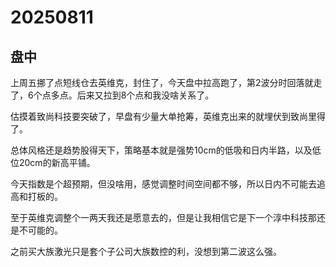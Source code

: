 # 20250811

## 盘中

上周五挪了点短线仓去英维克，封住了，今天盘中拉高跑了，第2波分时回落就走了，6个点多点。后来又拉到8个点和我没啥关系了。

估摸着致尚科技要突破了，早盘有少量大单抢筹，英维克出来的就埋伏到致尚里得了。

总体风格还是趋势股得天下，策略基本就是强势10cm的低吸和日内半路，以及低位20cm的新高平铺。

今天指数是个超预期，但没啥用，感觉调整时间空间都不够，所以日内不可能去追高和打板的。

至于英维克调整个一两天我还是愿意去的，但是让我相信它是下一个淳中科技那还是不可能的。

之前买大族激光只是套个子公司大族数控的利，没想到第二波这么强。

